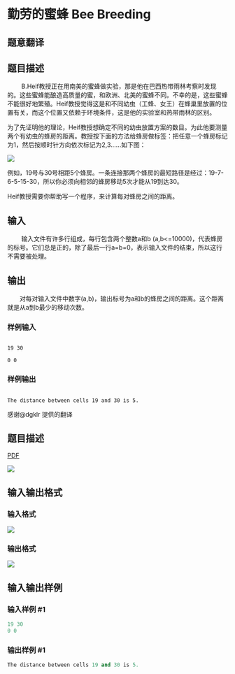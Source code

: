 # 勤劳的蜜蜂 Bee Breeding

## 题意翻译

## 题目描述

　　 B.Heif教授正在用南美的蜜蜂做实验，那是他在巴西热带雨林考察时发现的。这些蜜蜂能酿造高质量的蜜，和欧洲、北美的蜜蜂不同。不幸的是，这些蜜蜂不能很好地繁殖。Heif教授觉得这是和不同幼虫（工蜂、女王）在蜂巢里放置的位置有关，而这个位置又依赖于环境条件，这是他的实验室和热带雨林的区别。

为了先证明他的理论，Heif教授想确定不同的幼虫放置方案的数目。为此他要测量两个有幼虫的蜂房的距离。教授按下面的方法给蜂房做标签：把任意一个蜂房标记为1，然后按顺时针方向依次标记为2,3......如下图：

![](https://cdn.luogu.org/upload/vjudge_pic/UVA808/9bab4a64afdd472dc2664e3eff03743e904c3d4a.png)

例如，19号与30号相距5个蜂房。一条连接那两个蜂房的最短路径是经过：19-7-6-5-15-30，所以你必须向相邻的蜂房移动5次才能从19到达30。

Heif教授需要你帮助写一个程序，来计算每对蜂房之间的距离。

## 输入

　　 输入文件有许多行组成，每行包含两个整数a和b (a,b<=10000)，代表蜂房的标号。它们总是正的，除了最后一行a=b=0，表示输入文件的结束，所以这行不需要被处理。

## 输出

　　对每对输入文件中数字(a,b)，输出标号为a和b的蜂房之间的距离。这个距离就是从a到b最少的移动次数。

### 样例输入

```

19 30

0 0

```

### 样例输出

```

The distance between cells 19 and 30 is 5.

```

感谢@dgklr 提供的翻译

## 题目描述

[problemUrl]: https://uva.onlinejudge.org/index.php?option=com_onlinejudge&Itemid=8&category=10&page=show_problem&problem=749

[PDF](https://uva.onlinejudge.org/external/8/p808.pdf)

![](https://cdn.luogu.com.cn/upload/vjudge_pic/UVA808/9bab4a64afdd472dc2664e3eff03743e904c3d4a.png)

## 输入输出格式

### 输入格式

![](https://cdn.luogu.com.cn/upload/vjudge_pic/UVA808/ece86ec0d7a73280a4d4325cfcfeda323b9b3cd5.png)

### 输出格式

![](https://cdn.luogu.com.cn/upload/vjudge_pic/UVA808/0f05e34c6915f5c4d3fc623283f0f02d6594ce4c.png)

## 输入输出样例

### 输入样例 #1

```cpp
19 30
0 0
```


### 输出样例 #1

```cpp
The distance between cells 19 and 30 is 5.
```


